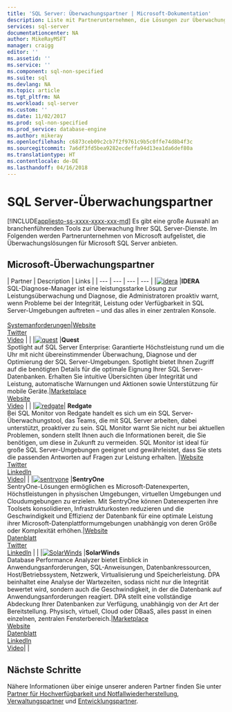 ```yaml
---
title: 'SQL Server: Überwachungspartner | Microsoft-Dokumentation'
description: Liste mit Partnerunternehmen, die Lösungen zur Überwachung von SQL Server anbieten.
services: sql-server
documentationcenter: NA
author: MikeRayMSFT
manager: craigg
editor: ''
ms.assetid: ''
ms.service: ''
ms.component: sql-non-specified
ms.suite: sql
ms.devlang: NA
ms.topic: article
ms.tgt_pltfrm: NA
ms.workload: sql-server
ms.custom: ''
ms.date: 11/02/2017
ms.prod: sql-non-specified
ms.prod_service: database-engine
ms.author: mikeray
ms.openlocfilehash: c6873ceb09c2cb7f2f9761c9b5c0ffe74d8b4f3c
ms.sourcegitcommit: 7a6df3fd5bea9282ecdeffa94d13ea1da6def80a
ms.translationtype: HT
ms.contentlocale: de-DE
ms.lasthandoff: 04/16/2018
---
```

# <a name="sql-server-monitoring-partners"></a>SQL Server-Überwachungspartner
[!INCLUDE[appliesto-ss-xxxx-xxxx-xxx-md](../includes/appliesto-ss-xxxx-xxxx-xxx-md.md)]
Es gibt eine große Auswahl an branchenführenden Tools zur Überwachung Ihrer SQL Server-Dienste. Im Folgenden werden Partnerunternehmen von Microsoft aufgelistet, die Überwachungslösungen für Microsoft SQL Server anbieten.

<!--
|![PartnerShortName][1] |**PartnerShortName**<br>PartnerShortName Brief description of the type of products that partner provides. <br><br>List of supported versions of SQL Server, OS, OS platforms/distros Server 2005 SP4 – SQL Server 2016 on Windows |[Datasheet][PartnerShortName_datasheet]<br>[Marketplace][PartnerShortName_marketplace]<br>[Website][PartnerShortName_website]<br>[Twitter][PartnerShortName_twitter]<br>[Video][PartnerShortName_youtube]|[![veem_video](./media/partner-hadr-sql-server/PartnerShortName_video.png)](https://www.youtube.com/channel/**************)
-->

## <a name="microsoft-monitoring-partners"></a>Microsoft-Überwachungspartner
| Partner | Description | Links |
| --- | --- | --- | --- |
|[![idera][1]][idera_website] |**IDERA**<br>SQL-Diagnose-Manager ist eine leistungsstarke Lösung zur Leistungsüberwachung und Diagnose, die Administratoren proaktiv warnt, wenn Probleme bei der Integrität, Leistung oder Verfügbarkeit in SQL Server-Umgebungen auftreten – und das alles in einer zentralen Konsole.<br><br>[Systemanforderungen][idera_requirements]|<!--[Marketplace][idera_marketplace]<br>-->[Website][idera_website]<br>[Twitter][idera_twitter]<br>[Video][idera_youtube] | |
|[![quest][3]][quest_website] |**Quest**<br>Spotlight auf SQL Server Enterprise: Garantierte Höchstleistung rund um die Uhr mit nicht übereinstimmender Überwachung, Diagnose und der Optimierung der SQL Server-Umgebungen. Spotlight bietet Ihnen Zugriff auf die benötigten Details für die optimale Eignung Ihrer SQL Server-Datenbanken. Erhalten Sie intuitive Übersichten über Integrität und Leistung, automatische Warnungen und Aktionen sowie Unterstützung für mobile Geräte.|[Marketplace][quest_marketplace]<br>[Website][quest_website]<br>[Video][quest_video] | |
|[![redgate][4]][redgate_website]| **Redgate**<br>Bei SQL Monitor von Redgate handelt es sich um ein SQL Server-Überwachungstool, das Teams, die mit SQL Server arbeiten, dabei unterstützt, proaktiver zu sein. SQL Monitor warnt Sie nicht nur bei aktuellen Problemen, sondern stellt Ihnen auch die Informationen bereit, die Sie benötigen, um diese in Zukunft zu vermeiden. SQL Monitor ist ideal für große SQL Server-Umgebungen geeignet und gewährleistet, dass Sie stets die passenden Antworten auf Fragen zur Leistung erhalten. |[Website][redgate_website]<br>[Twitter][redgate_twitter]<br>[LinkedIn][redgate_linkedin] <br>[Video][redgate_video]| |
|[![sentryone][2]][sentryone_website] |**SentryOne**<br>SentryOne-Lösungen ermöglichen es Microsoft-Datenexperten, Höchstleistungen in physischen Umgebungen, virtuellen Umgebungen und Cloudumgebungen zu erzielen. Mit SentryOne können Datenexperten ihre Toolsets konsolidieren, Infrastrukturkosten reduzieren und die Geschwindigkeit und Effizienz der Datenbank für eine optimale Leistung ihrer Microsoft-Datenplattformumgebungen unabhängig von deren Größe oder Komplexität erhöhen.|<!--[Marketplace][idera_marketplace]<br>-->[Website][sentryone_website]<br>[Datenblatt][sentryone_datasheet]<br>[Twitter][sentryone_twitter]<br>[LinkedIn][sentryone_linkedin] | |
|[![SolarWinds][5]][solarwinds_website] |**SolarWinds**<br>Database Performance Analyzer bietet Einblick in Anwendungsanforderungen, SQL-Anweisungen, Datenbankressourcen, Host/Betriebssystem, Netzwerk, Virtualisierung und Speicherleistung. DPA beinhaltet eine Analyse der Wartezeiten, sodass nicht nur die Integrität bewertet wird, sondern auch die Geschwindigkeit, in der die Datenbank auf Anwendungsanforderungen reagiert. DPA stellt eine vollständige Abdeckung Ihrer Datenbanken zur Verfügung, unabhängig von der Art der Bereitstellung. Physisch, virtuell, Cloud oder DBaaS, alles passt in einen einzelnen, zentralen Fensterbereich.|[Marketplace][solarwinds_marketplace]<br>[Website][solarwinds_website]<br>[Datenblatt][solarwinds_datasheet]<br>[LinkedIn][solarwinds_linkedin]<br>[Video][solarwinds_video]| |



## <a name="next-steps"></a>Nächste Schritte
Nähere Informationen über einige unserer anderen Partner finden Sie unter [Partner für Hochverfügbarkeit und Notfallwiederherstellung][hadr_partners], [Verwaltungspartner][management_partners] und [Entwicklungspartner][dev_partners].

<!--Image references-->
[1]: ./media/partner-hadr-sql-server/idera_logo.png
[2]: ./media/partner-hadr-sql-server/sentryone.png
[3]: ./media/partner-hadr-sql-server/quest.png
[4]: ./media/partner-hadr-sql-server/redgate.png
[5]: ./media/partner-hadr-sql-server/solarwinds.png

<!--Article links-->
[hadr_partners]: ./partner-hadr-sql-server.md
[management_partners]: ./partner-management-sql-server.md
[dev_partners]: ./partner-dev-sql-server.md

<!--Website links -->

[idera_website]:https://www.idera.com/productssolutions/sqlserver/sqldiagnosticmanager
[sentryone_website]:http://www.sentryone.com 
[quest_website]:https://www.quest.com/products/spotlight-on-sql-server-enterprise
[redgate_website]:https://www.red-gate.com/products/dba/sql-monitor/
[solarwinds_website]:https://www.solarwinds.com/database-performance-analyzer
<!--Get Started Links-->

<!--Datasheet Links-->
[sentryone_datasheet]:https://www.sentryone.com/platform 
[solarwinds_datasheet]:https://www.solarwinds.com/-/media/solarwinds/swdcv2/licensed-products/database-performance-analyzer-sql-server/resources/datasheets/dpa-datasheet-sql-server.ashx

<!--Marketplace Links -->
<!----Not available[idera_marketplace]:https://azure.microsoft.com/en-us/marketplace/-->
[quest_marketplace]:http://azuremarketplace.microsoft.com/marketplace/apps/dell_software.spotlight-enterprise-12-0?tab=Overview 
[solarwinds_marketplace]:https://azuremarketplace.microsoft.com/en-us/marketplace/apps/solarwinds.solarwinds-database-performance-analyzer?tab=Overview

<!--Press links-->
<!--[idera_press]:-->

<!--Video links-->
[idera_youtube]:https://www.idera.com/resourcecentral/videos/an-overview-of-sql-diagnostic-manager
[quest_video]:https://www.quest.com/webcast-ondemand/optimizing-and-tuning-sql-server8122701/
[redgate_video]:https://youtu.be/EYCLM9hTyME 
[solarwinds_video]:https://www.solarwinds.com/resources/video/database-performance-analyzer-overview

<!--Twitter links-->
[idera_twitter]:https://twitter.com/Idera_Software
[sentryone_twitter]:https://twitter.com/sentryone
[redgate_twitter]:https://twitter.com/redgate  

<!--Supported Systems-->
[idera_requirements]:https://www.idera.com/productssolutions/sqlserver/sqldiagnosticmanager/systemrequirements

<!--LinkedIn-->
[sentryone_linkedin]:https://www.linkedin.com/company/sentryone 
[redgate_linkedin]:https://www.linkedin.com/company/red-gate-software/
[solarwinds_linkedin]:https://linkedin.com/showcase/solarwinds-database-performance
